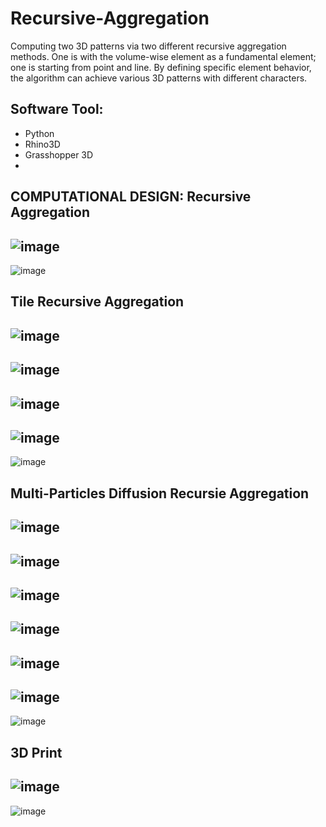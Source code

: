 # Recursive-Aggregation
Computing two 3D patterns via two different recursive aggregation methods. One is with the volume-wise element as a fundamental element; one is starting from point and line. By defining specific element behavior, the algorithm can achieve various 3D patterns with different characters.
## Software Tool: 
- Python
- Rhino3D
- Grasshopper 3D
- 




## COMPUTATIONAL DESIGN: Recursive Aggregation

![image](https://user-images.githubusercontent.com/65818525/130496219-abc9461e-e86b-46da-ab9d-8c3d118180e0.png)
---
![image](https://user-images.githubusercontent.com/65818525/130496373-1b0b808c-cfd4-4692-ae41-cd8cbf09c5c1.png)
## Tile Recursive Aggregation
![image](https://user-images.githubusercontent.com/65818525/130497068-5aef1a8d-13cc-449b-94b6-a7c3717fc127.png)
---
![image](https://user-images.githubusercontent.com/65818525/130497203-571d1fc0-4afa-4034-bf25-21839cbe9850.png)
---
![image](https://user-images.githubusercontent.com/65818525/130497272-dbeaaceb-00a3-41d2-9eed-6cc788106a5a.png)
---
![image](https://user-images.githubusercontent.com/65818525/130496294-b49af5d2-acbb-4631-a718-e673eccdd446.png)
---
![image](https://user-images.githubusercontent.com/65818525/130496477-9dc1f3df-0ddb-4c8d-8a3f-d4ef20dac2ec.png)

## Multi-Particles Diffusion Recursie Aggregation
![image](https://user-images.githubusercontent.com/65818525/130496519-ff52d517-392f-4e79-bc46-bd62c57ce637.png)
---
![image](https://user-images.githubusercontent.com/65818525/130496640-642603c9-4feb-42a2-88c5-2fd6dc8238c6.png)
---
![image](https://user-images.githubusercontent.com/65818525/130496736-26c5aa2c-e0cb-4a5f-8758-4ab5154c9b4e.png)
---
![image](https://user-images.githubusercontent.com/65818525/130496799-c5acfde6-9574-42d8-9622-24674fdf7892.png)
---
![image](https://user-images.githubusercontent.com/65818525/130496839-54b17d6a-8fbe-4984-a805-1695dba89738.png)
---
![image](https://user-images.githubusercontent.com/65818525/130496956-b56994e6-720f-45d6-83d6-47dcca0dceb4.png)
---
![image](https://user-images.githubusercontent.com/65818525/130496893-20dc05c1-8d7c-4da8-b796-9b162f661e40.png)

## 3D Print 
![image](https://user-images.githubusercontent.com/65818525/130499308-34718a2c-671f-46dd-bcfa-4cb0a7af4096.png)
---
![image](https://user-images.githubusercontent.com/65818525/130499331-78a6e4bd-a0b6-4b55-a8b6-5ee397f61395.png)

